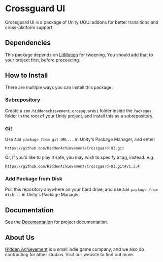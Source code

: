 # Crossguard UI

Crossguard UI is a package of Unity UGUI addons for better transitions and
cross-platform support

## Dependencies

This package depends on [LitMotion](https://github.com/annulusgames/LitMotion) for tweening. You should
add that to your project first, before proceeding.

## How to Install

There are multiple ways you can install this package:

### Subrepository

Create a `com.hiddenachievement.crossguardui` folder inside the `Packages`
folder in the root of your Unity project, and install this as a subrepository.

### Git

Use `Add package from git URL...` in Unity's Package Manager, and enter:

`https://github.com/HiddenAchievement/Crossguard-UI.git`

Or, if you'd like to play it safe, you may wish to specify a tag, instead. e.g.

`https://github.com/HiddenAchievement/Crossguard-UI.git#v1.1.4`

### Add Package from Disk

Pull this repository anywhere on your hard drive, and use `Add package from
disk...` in Unity's Package Manager.

## Documentation

See the [Documentation](Documentation/index.html) for project documentation.

## About Us

[Hidden Achievement](http://hiddenachievement.com) is a small indie game company, and we also do contracting for other studios. Visit our website to find out more.
